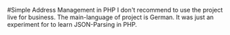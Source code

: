 #Simple Address Management in PHP
I don't recommend to use the project live for business. 
The main-language of project is German. It was just an experiment for to learn JSON-Parsing in PHP.
